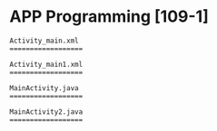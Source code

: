 # APP Programming [109-1]
```
Activity_main.xml
==================

Activity_main1.xml
==================

MainActivity.java
==================

MainActivity2.java
==================

```
